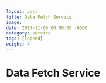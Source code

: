 ```yaml
---
layout: post
title: Data Fetch Service
image: 
date: 2017-11-06 00:00:00 -0500
category: service
tags: [lopend]
weight: 4
---
```



# Data Fetch Service



 
